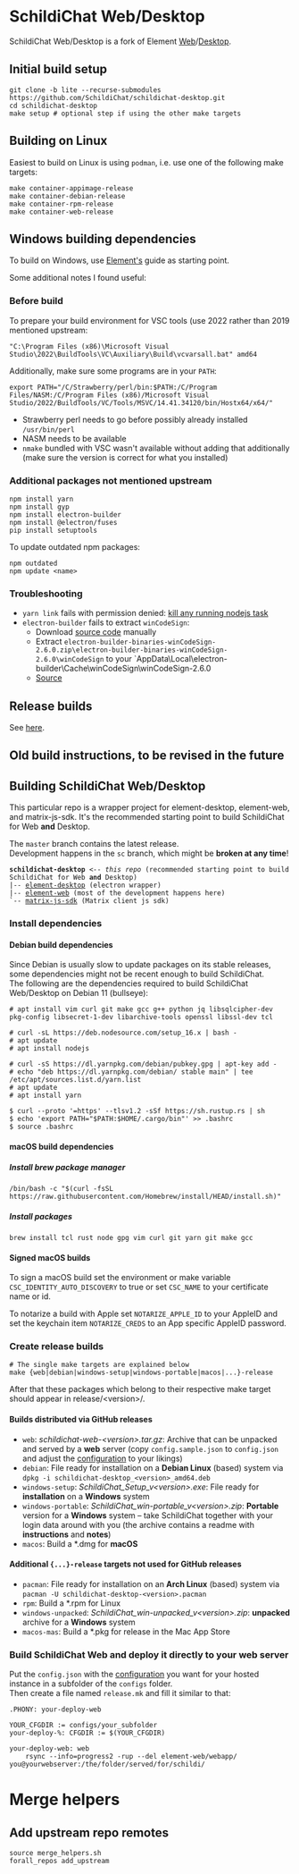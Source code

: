 # SchildiChat Web/Desktop

SchildiChat Web/Desktop is a fork of Element [Web](https://github.com/element-hq/element-web)/[Desktop](https://github.com/element-hq/element-desktop).


## Initial build setup

```
git clone -b lite --recurse-submodules https://github.com/SchildiChat/schildichat-desktop.git
cd schildichat-desktop
make setup # optional step if using the other make targets
```

## Building on Linux

Easiest to build on Linux is using `podman`, i.e. use one of the following make targets:

```
make container-appimage-release
make container-debian-release
make container-rpm-release
make container-web-release
```


## Windows building dependencies

To build on Windows, use [Element's](https://web-docs.element.dev/Element%20Desktop/windows-requirements.html) guide as starting point.

Some additional notes I found useful:


### Before build

To prepare your build environment for VSC tools (use 2022 rather than 2019 mentioned upstream:

```
"C:\Program Files (x86)\Microsoft Visual Studio\2022\BuildTools\VC\Auxiliary\Build\vcvarsall.bat" amd64
```

Additionally, make sure some programs are in your `PATH`:

```
export PATH="/C/Strawberry/perl/bin:$PATH:/C/Program Files/NASM:/C/Program Files (x86)/Microsoft Visual Studio/2022/BuildTools/VC/Tools/MSVC/14.41.34120/bin/Hostx64/x64/"
```

- Strawberry perl needs to go before possibly already installed `/usr/bin/perl`
- NASM needs to be available
- `nmake` bundled with VSC wasn't available without adding that additionally (make sure the version is correct for what you installed)


### Additional packages not mentioned upstream

```
npm install yarn
npm install gyp
npm install electron-builder
npm install @electron/fuses
pip install setuptools
```

To update outdated npm packages:

```
npm outdated
npm update <name>
```

### Troubleshooting

- `yarn link` fails with permission denied: [kill any running nodejs task](https://stackoverflow.com/questions/64603970/an-unexpected-error-occurred-eperm-operation-not-permitted-in-yarn)
- `electron-builder` fails to extract `winCodeSign`:
    - Download [source code](https://github.com/electron-userland/electron-builder-binaries/releases/tag/winCodeSign-2.6.0) manually
    - Extract `electron-builder-binaries-winCodeSign-2.6.0.zip\electron-builder-binaries-winCodeSign-2.6.0\winCodeSign` to your `AppData\Local\electron-builder\Cache\winCodeSign\winCodeSign-2.6.0
    - [Source](https://github.com/electron-userland/electron-builder/issues/8149#issuecomment-2328460139)


## Release builds

See [here](RELEASE.md).


## Old build instructions, to be revised in the future


## Building SchildiChat Web/Desktop

This particular repo is a wrapper project for element-desktop, element-web, and matrix-js-sdk. It's the recommended starting point to build SchildiChat for Web **and** Desktop.

The `master` branch contains the latest release.  
Development happens in the `sc` branch, which might be **broken at any time**!

<pre><code><b>schildichat-desktop</b> <i>&lt;-- this repo</i> (recommended starting point to build SchildiChat for Web <b>and</b> Desktop)
|-- <a href="https://github.com/SchildiChat/element-desktop">element-desktop</a> (electron wrapper)
|-- <a href="https://github.com/SchildiChat/element-web">element-web</a> (most of the development happens here)
`-- <a href="https://github.com/SchildiChat/matrix-js-sdk">matrix-js-sdk</a> (Matrix client js sdk)
</code></pre>

### Install dependencies

#### Debian build dependencies

Since Debian is usually slow to update packages on its stable releases,
some dependencies might not be recent enough to build SchildiChat.  
The following are the dependencies required to build SchildiChat Web/Desktop on Debian 11 (bullseye):

```
# apt install vim curl git make gcc g++ python jq libsqlcipher-dev pkg-config libsecret-1-dev libarchive-tools openssl libssl-dev tcl

# curl -sL https://deb.nodesource.com/setup_16.x | bash -
# apt update
# apt install nodejs

# curl -sS https://dl.yarnpkg.com/debian/pubkey.gpg | apt-key add -
# echo "deb https://dl.yarnpkg.com/debian/ stable main" | tee /etc/apt/sources.list.d/yarn.list
# apt update
# apt install yarn

$ curl --proto '=https' --tlsv1.2 -sSf https://sh.rustup.rs | sh
$ echo 'export PATH="$PATH:$HOME/.cargo/bin"' >> .bashrc
$ source .bashrc
```

#### macOS build dependencies

##### Install brew package manager
```
/bin/bash -c "$(curl -fsSL https://raw.githubusercontent.com/Homebrew/install/HEAD/install.sh)"
```

##### Install packages

```
brew install tcl rust node gpg vim curl git yarn git make gcc
```

#### Signed macOS builds

To sign a macOS build set the environment or make variable `CSC_IDENTITY_AUTO_DISCOVERY` to true
or set `CSC_NAME` to your certificate name or id.

To notarize a build with Apple set `NOTARIZE_APPLE_ID` to your AppleID and set the keychain item
`NOTARIZE_CREDS` to an App specific AppleID password.  

### Create release builds

```
# The single make targets are explained below
make {web|debian|windows-setup|windows-portable|macos|...}-release
```

After that these packages which belong to their respective make target should appear in release/\<version\>/.

#### Builds distributed via GitHub releases
- `web`: _schildichat-web-\<version\>.tar.gz_: Archive that can be unpacked and served by a **web** server (copy `config.sample.json` to `config.json` and adjust the [configuration](https://github.com/SchildiChat/element-web/blob/sc/docs/config.md) to your likings)
- `debian`: File ready for installation on a **Debian Linux** (based) system via `dpkg -i schildichat-desktop_<version>_amd64.deb`
- `windows-setup`: _SchildiChat_Setup_v\<version\>.exe_: File ready for **installation** on a **Windows** system
- `windows-portable`: _SchildiChat_win-portable_v\<version\>.zip_: **Portable** version for a **Windows** system – take SchildiChat together with your login data around with you (the archive contains a readme with **instructions** and **notes**)
- `macos`: Build a *.dmg for **macOS**

#### Additional `{...}-release` targets not used for GitHub releases
- `pacman`: File ready for installation on an **Arch Linux** (based) system via `pacman -U schildichat-desktop-<version>.pacman`
- `rpm`: Build a *.rpm for Linux
- `windows-unpacked`: _SchildiChat_win-unpacked_v\<version\>.zip_: **unpacked** archive for a **Windows** system
- `macos-mas`: Build a *.pkg for release in the Mac App Store

### Build SchildiChat Web and deploy it directly to your web server

Put the `config.json` with the [configuration](https://github.com/SchildiChat/element-web/blob/sc/docs/config.md) you want for your hosted instance in a subfolder of the `configs` folder.  
Then create a file named `release.mk` and fill it similar to that:
```
.PHONY: your-deploy-web

YOUR_CFGDIR := configs/your_subfolder
your-deploy-%: CFGDIR := $(YOUR_CFGDIR)

your-deploy-web: web
	rsync --info=progress2 -rup --del element-web/webapp/ you@yourwebserver:/the/folder/served/for/schildi/
```


# Merge helpers

## Add upstream repo remotes

```
source merge_helpers.sh
forall_repos add_upstream
```
